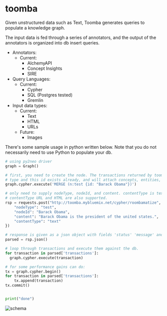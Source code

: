# toomba

Given unstructured data such as Text, Toomba generates queries to populate a knowledge graph.

The input data is fed through a series of annotators, and the output of the annotators is organized into db insert queries.
- Annotators:
  - Current:
    - AlchemyAPI
    - Concept Insights
    - SIRE
- Query Languages:
  - Current:
    - Cypher
    - SQL (Postgres tested)
    - Gremlin
- Input data types:
  - Current:
    - Text
    - HTML
    - URLs
  - Future:
    - Images

There's some sample usage in python written below. Note that you do not necessarily need to use Python to populate your db.

```python
# using py2neo driver
graph = Graph()

# first, you need to create the node. The transactions returned by toomba assume that a node with this
# type and this id exists already, and will attach concepts, entities, keywords, and taxonomies to this node.
graph.cypher.execute('MERGE (n:test {id: "Barack Obama"})')

# only need to supply nodeType, nodeId, and content. contentType is text by default
# contentType URL and HTML are also supported.
rsp = requests.post("http://toomba.mybluemix.net/cypher/roombamatize", json={
    "nodeType": "test",
    "nodeId": "Barack Obama",
    "content": "Barack Obama is the president of the united states.",
    "contentType": "text"
})

# response is given as a json object with fields 'status' 'message' and 'transactions' which is an array of transactions.
parsed = rsp.json()

# loop through transactions and execute them against the db.
for transaction in parsed['transactions']:
  graph.cypher.execute(transaction)

# for some performance gains can do:
tx = graph.cypher.begin()
for transaction in parsed['transactions']:
    tx.append(transaction)
tx.commit()


print("done")
```

![schema](https://github.ibm.com/watson-prototypes/toomba/blob/master/pictures/schema.png)
